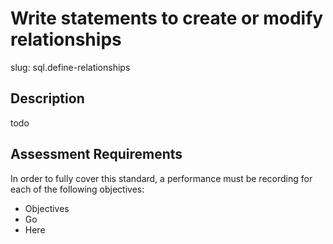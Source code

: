 
# Write statements to create or modify relationships

slug: sql.define-relationships

## Description
todo

## Assessment Requirements
In order to fully cover this standard, a performance must be recording for each of the following objectives:

- Objectives
- Go
- Here
